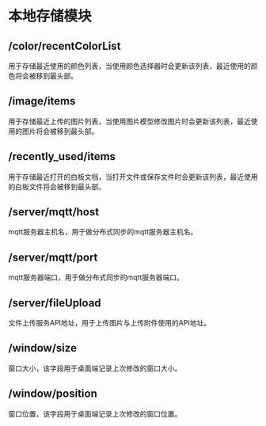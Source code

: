 # 本地存储模块

## /color/recentColorList
用于存储最近使用的颜色列表，当使用颜色选择器时会更新该列表，最近使用的颜色将会被移到最头部。

## /image/items
用于存储最近上传的图片列表，当使用图片模型修改图片时会更新该列表，最近使用的图片将会被移到最头部。

## /recently_used/items
用于存储最近打开的白板文档，当打开文件或保存文件时会更新该列表，最近使用的白板文件将会被移到最头部。

## /server/mqtt/host
mqtt服务器主机名，用于做分布式同步的mqtt服务器主机名。

## /server/mqtt/port
mqtt服务器端口，用于做分布式同步的mqtt服务器端口。

## /server/fileUpload
文件上传服务API地址，用于上传图片与上传附件使用的API地址。

## /window/size
窗口大小，该字段用于桌面端记录上次修改的窗口大小。

## /window/position
窗口位置，该字段用于桌面端记录上次修改的窗口位置。